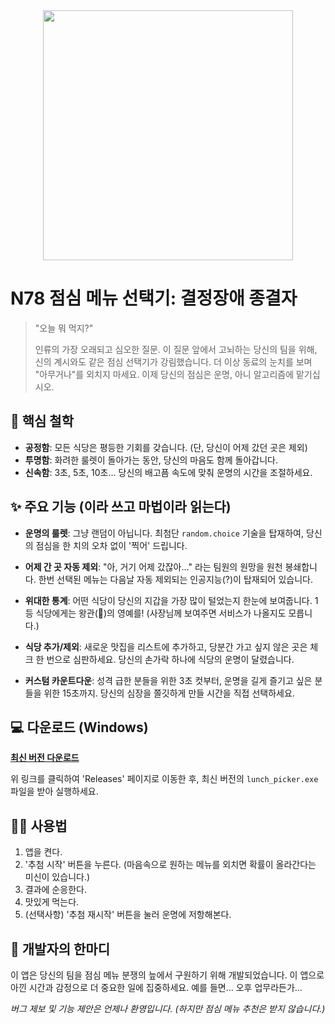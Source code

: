 <div align="center">
  <img src="https://i.giphy.com/media/l3q2zbskZp2j8wniE/giphy.gif" width="400"/>
</div>

# N78 점심 메뉴 선택기: 결정장애 종결자

> "오늘 뭐 먹지?" 
> 
> 인류의 가장 오래되고 심오한 질문. 
> 이 질문 앞에서 고뇌하는 당신의 팀을 위해, 신의 계시와도 같은 점심 선택기가 강림했습니다.
> 더 이상 동료의 눈치를 보며 "아무거나"를 외치지 마세요. 이제 당신의 점심은 운명, 아니 알고리즘에 맡기십시오.

## 🚀 핵심 철학

- **공정함**: 모든 식당은 평등한 기회를 갖습니다. (단, 당신이 어제 갔던 곳은 제외)
- **투명함**: 화려한 룰렛이 돌아가는 동안, 당신의 마음도 함께 돌아갑니다.
- **신속함**: 3초, 5초, 10초... 당신의 배고픔 속도에 맞춰 운명의 시간을 조절하세요.

## ✨ 주요 기능 (이라 쓰고 마법이라 읽는다)

- **운명의 룰렛**: 그냥 랜덤이 아닙니다. 최첨단 `random.choice` 기술을 탑재하여, 당신의 점심을 한 치의 오차 없이 '찍어' 드립니다.

- **어제 간 곳 자동 제외**: "아, 거기 어제 갔잖아..." 라는 팀원의 원망을 원천 봉쇄합니다. 한번 선택된 메뉴는 다음날 자동 제외되는 인공지능(?)이 탑재되어 있습니다.

- **위대한 통계**: 어떤 식당이 당신의 지갑을 가장 많이 털었는지 한눈에 보여줍니다. 1등 식당에게는 왕관(👑)의 영예를! (사장님께 보여주면 서비스가 나올지도 모릅니다.)

- **식당 추가/제외**: 새로운 맛집을 리스트에 추가하고, 당분간 가고 싶지 않은 곳은 체크 한 번으로 심판하세요. 당신의 손가락 하나에 식당의 운명이 달렸습니다.

- **커스텀 카운트다운**: 성격 급한 분들을 위한 3초 컷부터, 운명을 길게 즐기고 싶은 분들을 위한 15초까지. 당신의 심장을 쫄깃하게 만들 시간을 직접 선택하세요.

## 💻 다운로드 (Windows)

[**최신 버전 다운로드**](https://github.com/dev-shinyu/Lunch-Picker/releases)

위 링크를 클릭하여 'Releases' 페이지로 이동한 후, 최신 버전의 `lunch_picker.exe` 파일을 받아 실행하세요.

## 👨‍💻 사용법

1. 앱을 켠다.
2. '추첨 시작' 버튼을 누른다. (마음속으로 원하는 메뉴를 외치면 확률이 올라간다는 미신이 있습니다.)
3. 결과에 순응한다.
4. 맛있게 먹는다.
5. (선택사항) '추첨 재시작' 버튼을 눌러 운명에 저항해본다.

## 💬 개발자의 한마디

이 앱은 당신의 팀을 점심 메뉴 분쟁의 늪에서 구원하기 위해 개발되었습니다. 이 앱으로 아낀 시간과 감정으로 더 중요한 일에 집중하세요. 예를 들면... 오후 업무라든가...

*버그 제보 및 기능 제안은 언제나 환영입니다. (하지만 점심 메뉴 추천은 받지 않습니다.)*
